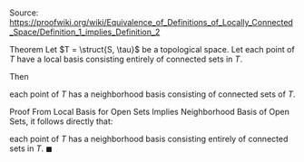 # 

Source: https://proofwiki.org/wiki/Equivalence_of_Definitions_of_Locally_Connected_Space/Definition_1_implies_Definition_2

Theorem
Let $T = \struct{S, \tau}$ be a topological space.
Let each point of $T$ have a local basis consisting entirely of connected sets in $T$.

Then

each point of $T$ has a neighborhood basis consisting of connected sets of $T$.


Proof
From Local Basis for Open Sets Implies Neighborhood Basis of Open Sets, it follows directly that:

each point of $T$ has a neighborhood basis  consisting entirely of connected sets in $T$.
$\blacksquare$






